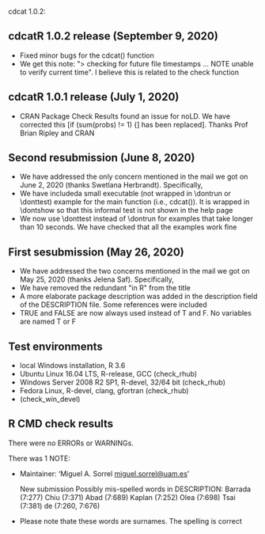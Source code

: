 cdcat 1.0.2:

## cdcatR 1.0.2 release (September 9, 2020)
* Fixed minor bugs for the cdcat() function
* We get this note: "> checking for future file timestamps ... NOTE
  unable to verify current time". I believe this is related to the check function 

## cdcatR 1.0.1 release (July 1, 2020)
* CRAN Package Check Results found an issue for noLD. We have corrected this [if (sum(probs) != 1) {] has been replaced]. Thanks Prof Brian Ripley and CRAN

## Second resubmission (June 8, 2020)
* We have addressed the only concern mentioned in the mail we got on June 2, 2020 (thanks Swetlana Herbrandt). Specifically, 
* We have includeda small executable (not wrapped in \dontrun or \donttest) example for the main function (i.e., cdcat()). It is wrapped in \dontshow so that this informal test is not shown in the help page
* We now use \donttest instead of \dontrun for examples that take longer than 10 seconds. We have checked that all the examples work fine  

## First sesubmission (May 26, 2020)
* We have addressed the two concerns mentioned in the mail we got on May 25, 2020 (thanks Jelena Saf). Specifically, 
* We have removed the redundant "in R" from the title
* A more elaborate package description was added in the description field of the DESCRIPTION file. Some references were included
* TRUE and FALSE are now always used instead of T and F. No variables are named T or F 

## Test environments
* local Windows installation, R 3.6
* Ubuntu Linux 16.04 LTS, R-release, GCC (check_rhub)
* Windows Server 2008 R2 SP1, R-devel, 32/64 bit (check_rhub)
* Fedora Linux, R-devel, clang, gfortran (check_rhub)
* (check_win_devel)

## R CMD check results
There were no ERRORs or WARNINGs. 

There was 1 NOTE:

* Maintainer: ‘Miguel A. Sorrel <miguel.sorrel@uam.es>’
  
  New submission
  Possibly mis-spelled words in DESCRIPTION:
    Barrada (7:277)
    Chiu (7:371)
    Abad (7:689)
    Kaplan (7:252)
    Olea (7:698)
    Tsai (7:381)
    de (7:260, 7:676)
    
* Please note thate these words are surnames. The spelling is correct
